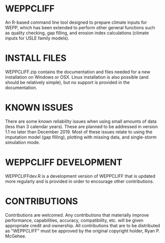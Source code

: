 # WEPPCLIFF
An R-based command line tool designed to prepare climate inputs for WEPP, which has been extended to perform other general functions such as quality checking, gap filling, and erosion index calculations (climate inputs for USLE family models).

# INSTALL FILES
WEPPCLIFF.zip contains the documentation and files needed for a new installation on Windows or OSX. Linux installation is also possible (and should be relatively simple), but no support is provided in the documentation.

# KNOWN ISSUES
There are some known reliability issues when using small amounts of data (less than 3 calendar years). These are planned to be addressed in version 1.1 no later than December 2019. Most of these issues relate to using the imputation model (gap filling), plotting with missing data, and single-storm simulation mode.

# WEPPCLIFF DEVELOPMENT
WEPPCLIFFdev.R is a development version of WEPPCLIFF that is updated more regularly and is provided in order to encourage other contributions.

# CONTRIBUTIONS
Contributions are welcomed. Any contributions that materially improve performance, capabilities, accuracy, compatibility, etc. will be given appropriate credit and ownership. All contributions that are to be distributed as "WEPPCLIFF" must be approved by the original copyright holder, Ryan P. McGehee.
